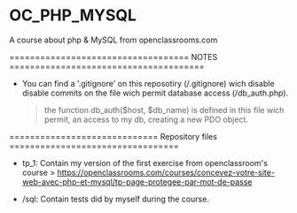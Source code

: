 # OC_PHP_MYSQL

A course about php &amp; MySQL from openclassrooms.com



=================================== NOTES ======================================

- You can find a '.gitignore' on this reposotiry (/.gitignore) wich disable
disable commits on the file wich permit database access (/db_auth.php).
	> the function db_auth($host, $db_name) is defined in this file wich permit,
	an access to my db, creating a new PDO object.


============================= Repository files =================================

- tp_1: Contain my version of the first exercise from openclassroom's course
		> https://openclassrooms.com/courses/concevez-votre-site-web-avec-php-et-mysql/tp-page-protegee-par-mot-de-passe

- /sql: Contain tests did by myself during the course.
